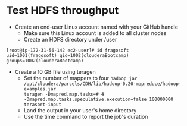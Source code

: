# **Test HDFS throughput**

* Create an end-user Linux account named with your GitHub handle
	* Make sure this Linux account is added to all cluster nodes
	* Create an HDFS directory under /user

<code>[root@ip-172-31-56-142 ec2-user]# id fragosoft
uid=1001(fragosoft) gid=1002(clouderaBootcamp) groups=1002(clouderaBootcamp)</code>

* Create a 10 GB file using teragen
	* Set the number of mappers to four
	<code>hadoop jar /opt/cloudera/parcels/CDH/lib/hadoop-0.20-mapreduce/hadoop-examples.jar teragen -Dmapred.map.tasks=# **4** -Dmapred.map.tasks.speculative.execution=false 100000000 terasort-input</code>
	* Land the output in your user's home directory
	<code></code>
	* Use the time command to report the job's duration
	